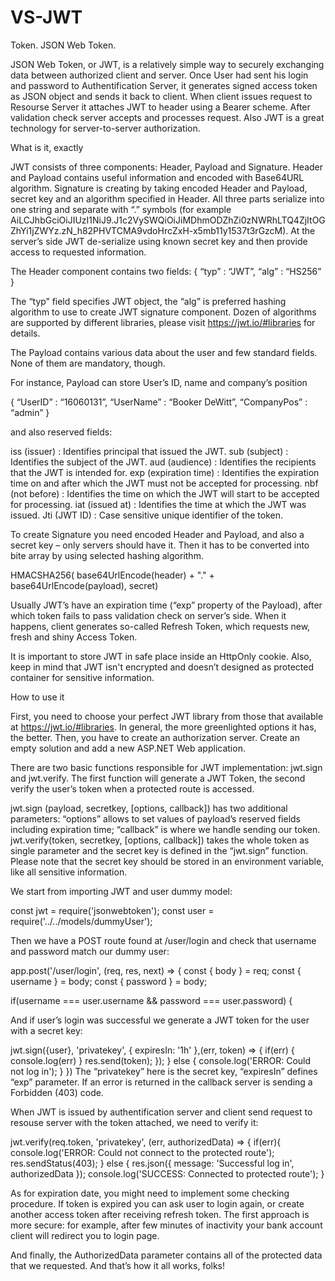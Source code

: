 # VS-JWT
Token. JSON Web Token.

JSON Web Token, or JWT, is a relatively simple way to securely exchanging data between authorized client  and server. Once User had sent his login and password to Authentification Server, it generates signed access token as JSON object and sends it back to client. When client issues request to Resourse Server it attaches JWT to header using a Bearer scheme. After validation check server accepts and processes request. Also JWT is a great technology for server-to-server authorization.

What is it, exactly

JWT consists of three components: Header, Payload and Signature. Header and Payload contains useful information and encoded with Base64URL algorithm. Signature is creating by taking encoded Header and Payload, secret key and an algorithm specified in Header. All three parts serialize into one string and separate with “.” symbols (for example AiLCJhbGciOiJIUzI1NiJ9.J1c2VySWQiOiJiMDhmODZhZi0zNWRhLTQ4ZjItOGZhYi1jZWYz.zN_h82PHVTCMA9vdoHrcZxH-x5mb11y1537t3rGzcM). At the server’s side JWT de-serialize using known secret key and then provide access to requested information.

The Header component contains two fields:
{
	“typ” : “JWT”,
	“alg” : “HS256”
}

The “typ” field specifies JWT object, the “alg” is preferred hashing algorithm to use to create JWT signature component. Dozen of algorithms are supported by different libraries, please visit https://jwt.io/#libraries for details.

The Payload contains various data about the user and few standard fields. None of them are mandatory, though.

For instance, Payload can store User’s ID, name and company’s position

{
	“UserID” : “16060131”,
	“UserName” : “Booker DeWitt”,
	“CompanyPos” : “admin”
}

and also reserved fields:

iss (issuer) : Identifies principal that issued the JWT.
sub (subject) : Identifies the subject of the JWT.
aud (audience) : Identifies the recipients that the JWT is intended for.
exp (expiration time) : Identifies the expiration time on and after which the JWT must not be accepted for processing.
nbf (not before) : Identifies the time on which the JWT will start to be accepted for processing.
iat (issued at) : Identifies the time at which the JWT was issued.
Jti (JWT ID) : Case sensitive unique identifier of the token.

To create Signature you need encoded Header and Payload, and also a secret key – only servers should have it. Then it has to be converted into bite array by using selected hashing algorithm.

HMACSHA256(
  base64UrlEncode(header) + "." +
  base64UrlEncode(payload),
  secret)

Usually JWT’s have an expiration time (“exp” property of the Payload), after which token fails to pass validation check on server’s side. When it happens, client generates so-called Refresh Token, which requests new, fresh and shiny Access Token.

It is important to store JWT in safe place inside an HttpOnly cookie. Also, keep in mind that JWT isn't encrypted and doesn’t designed as protected container for sensitive information.

How to use it

First, you need to choose your perfect JWT library from those that available at https://jwt.io/#libraries. In general, the more greenlighted options it has, the better. Then, you have to create an authorization server. Create an empty solution and add a new ASP.NET Web application.

There are two basic functions responsible for JWT implementation: jwt.sign and jwt.verify. The first function will generate a JWT Token, the second verify the user’s token when a protected route is accessed.

jwt.sign (payload, secretkey, [options, callback]) has two additional parameters: “options” allows to set values of payload’s reserved fields including expiration time; “callback” is where we handle sending our token. jwt.verify(token, secretkey, [options, callback]) takes the whole token as single parameter and the secret key is defined in the “jwt.sign” function. Please note that the secret key should be stored in an environment variable, like all sensitive information.

We start from importing JWT and user dummy model:

const jwt = require('jsonwebtoken');
const user = require('../../models/dummyUser');

Then we have a POST route found at /user/login and check that username and password match our dummy user:

app.post('/user/login', (req, res, next) => {
	const { body } = req;
	const { username } = body;
	const { password } = body;

if(username === user.username && password === user.password) {

And if user’s login was successful we generate a JWT token for the user with a secret key:

jwt.sign({user}, 'privatekey', { expiresIn: '1h' },(err, token) => {
	if(err) { console.log(err) }
		res.send(token);
	});
	} else {
	console.log('ERROR: Could not log in');
	}
})
The “privatekey” here is the secret key, “expiresIn” defines “exp” parameter. If an error is returned in the callback server is sending a Forbidden (403) code.

When JWT is issued by authentification server and client send request to resouse server with the token attached, we need to verify it:

jwt.verify(req.token, 'privatekey', (err, authorizedData) => {
	if(err){
		console.log('ERROR: Could not connect to the protected route');
		res.sendStatus(403);
	} else {
		res.json({
		message: 'Successful log in',
		authorizedData
	}); 
	console.log('SUCCESS: Connected to protected route');
	}

As for expiration date, you might need to implement some checking procedure. If token is expired you can ask user to login again, or create another access token after receiving refresh token. The first approach is more secure: for example, after few minutes of inactivity your bank account client will redirect you to login page.

And finally, the AuthorizedData parameter contains all of the protected data that we requested. And that’s how it all works, folks!
